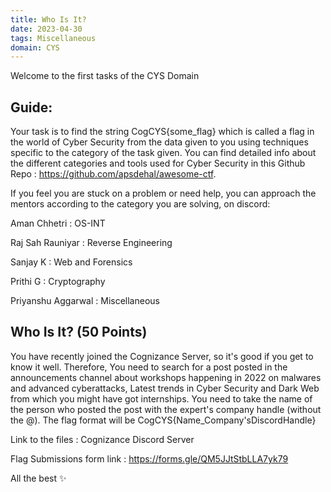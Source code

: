 ```yaml
---
title: Who Is It?
date: 2023-04-30
tags: Miscellaneous
domain: CYS
---
```


Welcome to the first tasks of the CYS Domain
## Guide:

Your task is to find the string CogCYS{some_flag} which is called a flag in the world of Cyber Security from the data given to you using techniques specific to the category of the task given. You can find detailed info about the different categories and tools used for Cyber Security in this Github Repo : https://github.com/apsdehal/awesome-ctf.

If you feel you are stuck on a problem or need help, you can approach the mentors according to the category you are solving, on discord:

Aman Chhetri : OS-INT

Raj Sah Rauniyar : Reverse Engineering

Sanjay K : Web and Forensics

Prithi G : Cryptography

Priyanshu Aggarwal : Miscellaneous

## Who Is It? (50 Points)

You have recently joined the Cognizance Server, so it's good if you get to know it well.
Therefore, You need to search for a post posted in the announcements channel about workshops happening in 2022 on malwares and advanced cyberattacks, Latest trends in Cyber Security and Dark Web from which you might have got internships. 
You need to take the name of the person who posted the post with the expert's company handle (without the @). The flag format will be CogCYS{Name_Company'sDiscordHandle}

Link to the files : Cognizance Discord Server

Flag Submissions form link : https://forms.gle/QM5JJtStbLLA7yk79

All the best ✨
